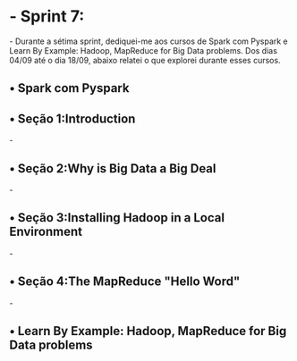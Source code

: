 <h1>- Sprint 7:</h1>
- Durante a sétima sprint, dediquei-me aos cursos de Spark com Pyspark e Learn By Example: Hadoop, MapReduce for Big Data problems. Dos dias 04/09 até o dia 18/09, abaixo relatei o que explorei durante esses cursos. 

<h2>• Spark com Pyspark</h2>

<h2>• Seção 1:Introduction</h2>
- 


<h2>• Seção 2:Why is Big Data a Big Deal</h2>
-


<h2>• Seção 3:Installing Hadoop in a Local Environment</h2>
-



<h2>• Seção 4:The MapReduce "Hello Word"</h2>
-


<h2>• Learn By Example: Hadoop, MapReduce for Big Data problems</h2>
